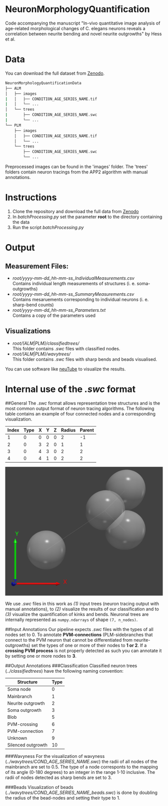 # NeuronMorphologyQuantification
Code accompanying the manuscript "In-vivo quantitative image analysis of age-related morphological changes of C. elegans neurons reveals a correlation between neurite bending and novel neurite outgrowths" by Hess et al.

# Data
You can download the full dataset from [Zenodo](https://zenodo.org/record/2350066#.XBd7YWhKiUk).

```bash
NeuronMorphologyQuantificationData
├── ALM
│   ├── images
|   │   ├── CONDITION_AGE_SERIES_NAME.tif
|   │   └── ...
│   └── trees
|       ├── CONDITION_AGE_SERIES_NAME.swc
|       └── ...
└── PLM
    ├── images
    │   ├── CONDITION_AGE_SERIES_NAME.tif
    │   └── ...
    └── trees
        ├── CONDITION_AGE_SERIES_NAME.swc
        └── ...
```
Preprocessed images can be found in the 'images' folder. The 'trees' folders contain neuron tracings from the APP2 algorithm with manual annotations.

# Instructions
1. Clone the repository and download the full data from [Zenodo](https://zenodo.org/record/2350066#.XBd7YWhKiUk)
2. In *batchProcessing.py* set the parameter **root** to the directory containing the data
3. Run the script *batchProcessing.py*

# Output
## Measurement Files:
- *root/yyyy-mm-dd_hh-mm-ss_IndividualMeasurements.csv*\
  Contains individual length measurements of structures (i. e. soma-outgrowths)
- *root/yyyy-mm-dd_hh-mm-ss_SummaryMeasurements.csv*\
  Contains mesaruements corresponding to individual neurons (i. e. sharp-bend counts)
- *root/yyyy-mm-dd_hh-mm-ss_Parameters.txt*\
  Contains a copy of the parameters used
## Visualizations
- *root/(ALM|PLM)/classifiedtrees/*\
  This folder contains *.swc* files with classified nodes.
- *root/(ALM|PLM)/wavytrees/*\
  This folder contains *.swc* files with sharp bends and beads visualised.

You can use software like [neuTube](https://www.neutracing.com/) to visualize the results.

# Internal use of the *.swc* format
##General
The *.swc* format allows representation tree structures and is the most common output format of neuron tracing algorithms. 
The following table contains an example of four connected nodes and a corresponding
visualization. 

| Index | Type | X | Y | Z | Radius | Parent |
|-------|------|---|---|---|--------|--------|
| 1 | 0 | 0 | 0 | 0 | 2 | -1 |
| 2 | 0 | 3 | 2 | 0 | 1 | 1 |
| 3 | 0 | 4 | 3 | 0 | 2 | 2 |
| 4 | 0 | 4 | 1 | 0 | 2 | 2 |
![alt text](swc_example.png)

We use *.swc* files in this work as *(1)* input trees (neuron tracing output with manual 
annotations), to *(2)* visualize the results of our classification
 and to *(3)* visualize the quantification of kinks and bends. Neuronal trees are internally represented as 
 ```numpy.ndarrays``` of shape ```(7, n_nodes)```.

##Input Annotations
Our pipeline expects *.swc* files with the types of all nodes set to 0. To annotate **PVM-connections** (PLM-sidebranches that connect to the PVM 
neuron that cannot be differentiated from neurite-outgrowths) set the types of one or more of their nodes to **1 or 2**. If
a **crossing PVM process** is not properly detected as such you can annotate it by setting one or more nodes to **3**.

##Output Annotations
###Classification
Classified neuron trees (*../classifiedtrees*) have the following naming convention:

| Structure | Type |
|-------|------|
| Soma node | 0 |
| Mainbranch | 1 |
| Neurite outgrowth | 2 |
| Soma outgrowth | 3 |
| Blob | 5 |
| PVM-crossing | 6 |
| PVM-connection | 7 |
| Unknown | 9 |
| Silenced outgrowth | 10 |

###Wavyness
For the visualization of wavyness (*../wavytrees/COND_AGE_SERIES_NAME.swc*) the radii of all nodes of the mainbranch are set to 0.5. The type
of a node corresponts to the mapping of its angle (0-180 degrees) to an integer in the range 1-10 inclusive. The radii
of nodes detected as sharp bends are set to 3.

###Beads
Visualization of beads (*../wavytrees/COND_AGE_SERIES_NAME_beads.swc*) is done by doubling
the radius of the bead-nodes and setting their type to 1.